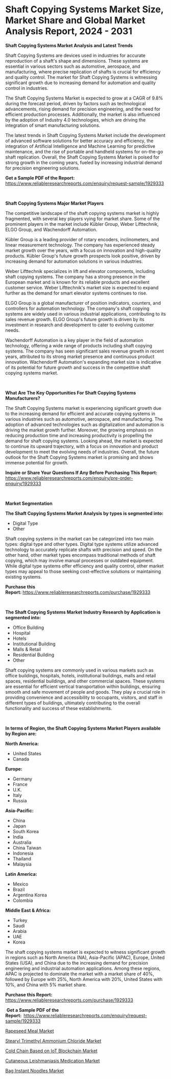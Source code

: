 <p><h1>Shaft Copying Systems Market Size, Market Share and Global Market Analysis Report, 2024 - 2031</h1></p><p><strong>Shaft Copying Systems Market Analysis and Latest Trends</strong></p>
<p><p>Shaft Copying Systems are devices used in industries for accurate reproduction of a shaft's shape and dimensions. These systems are essential in various sectors such as automotive, aerospace, and manufacturing, where precise replication of shafts is crucial for efficiency and quality control. The market for Shaft Copying Systems is witnessing significant growth due to increasing demand for automation and quality control in industries. </p><p>The Shaft Copying Systems Market is expected to grow at a CAGR of 9.8% during the forecast period, driven by factors such as technological advancements, rising demand for precision engineering, and the need for efficient production processes. Additionally, the market is also influenced by the adoption of Industry 4.0 technologies, which are driving the integration of smart manufacturing solutions.</p><p>The latest trends in Shaft Copying Systems Market include the development of advanced software solutions for better accuracy and efficiency, the integration of Artificial Intelligence and Machine Learning for predictive maintenance, and the rise of portable and handheld systems for on-the-go shaft replication. Overall, the Shaft Copying Systems Market is poised for strong growth in the coming years, fueled by increasing industrial demand for precision engineering solutions.</p></p>
<p><strong>Get a Sample PDF of the Report:&nbsp;</strong> <a href="https://www.reliableresearchreports.com/enquiry/request-sample/1929333">https://www.reliableresearchreports.com/enquiry/request-sample/1929333</a></p>
<p>&nbsp;</p>
<p><strong>Shaft Copying Systems Major Market Players</strong></p>
<p><p>The competitive landscape of the shaft copying systems market is highly fragmented, with several key players vying for market share. Some of the prominent players in the market include Kübler Group, Weber Lifttechnik, ELGO Group, and Wachendorff Automation.</p><p>Kübler Group is a leading provider of rotary encoders, inclinometers, and linear measurement technology. The company has experienced steady market growth over the years, with a focus on innovation and high-quality products. Kübler Group's future growth prospects look positive, driven by increasing demand for automation solutions in various industries.</p><p>Weber Lifttechnik specializes in lift and elevator components, including shaft copying systems. The company has a strong presence in the European market and is known for its reliable products and excellent customer service. Weber Lifttechnik's market size is expected to expand further as the demand for smart elevator systems continues to rise.</p><p>ELGO Group is a global manufacturer of position indicators, counters, and controllers for automation technology. The company's shaft copying systems are widely used in various industrial applications, contributing to its sales revenue growth. ELGO Group's future growth is driven by its investment in research and development to cater to evolving customer needs.</p><p>Wachendorff Automation is a key player in the field of automation technology, offering a wide range of products including shaft copying systems. The company has seen significant sales revenue growth in recent years, attributed to its strong market presence and continuous product innovation. Wachendorff Automation's expanding market size is indicative of its potential for future growth and success in the competitive shaft copying systems market.</p></p>
<p>&nbsp;</p>
<p><strong>What Are The Key Opportunities For Shaft Copying Systems Manufacturers?</strong></p>
<p><p>The Shaft Copying Systems market is experiencing significant growth due to the increasing demand for efficient and accurate copying systems in various industries such as automotive, aerospace, and manufacturing. The adoption of advanced technologies such as digitalization and automation is driving the market growth further. Moreover, the growing emphasis on reducing production time and increasing productivity is propelling the demand for shaft copying systems. Looking ahead, the market is expected to continue its upward trajectory, with a focus on innovation and product development to meet the evolving needs of industries. Overall, the future outlook for the Shaft Copying Systems market is promising and shows immense potential for growth.</p></p>
<p><strong>Inquire or Share Your Questions If Any Before Purchasing This Report:</strong> <a href="https://www.reliableresearchreports.com/enquiry/pre-order-enquiry/1929333">https://www.reliableresearchreports.com/enquiry/pre-order-enquiry/1929333</a></p>
<p>&nbsp;</p>
<p><strong>Market Segmentation</strong></p>
<p><strong>The Shaft Copying Systems Market Analysis by types is segmented into:</strong></p>
<p><ul><li>Digital Type</li><li>Other</li></ul></p>
<p><p>Shaft copying systems in the market can be categorized into two main types: digital type and other types. Digital type systems utilize advanced technology to accurately replicate shafts with precision and speed. On the other hand, other market types encompass traditional methods of shaft copying, which may involve manual processes or outdated equipment. While digital type systems offer efficiency and quality control, other market types may appeal to those seeking cost-effective solutions or maintaining existing systems.</p></p>
<p><strong>Purchase this Report:&nbsp;</strong><a href="https://www.reliableresearchreports.com/purchase/1929333">https://www.reliableresearchreports.com/purchase/1929333</a></p>
<p>&nbsp;</p>
<p><strong>The Shaft Copying Systems Market Industry Research by Application is segmented into:</strong></p>
<p><ul><li>Office Building</li><li>Hospital</li><li>Hotels</li><li>Institutional Building</li><li>Malls & Retail</li><li>Residential Building</li><li>Other</li></ul></p>
<p><p>Shaft copying systems are commonly used in various markets such as office buildings, hospitals, hotels, institutional buildings, malls and retail spaces, residential buildings, and other commercial spaces. These systems are essential for efficient vertical transportation within buildings, ensuring smooth and safe movement of people and goods. They play a crucial role in providing convenience and accessibility to occupants, visitors, and staff in different types of buildings, ultimately contributing to the overall functionality and success of these establishments.</p></p>
<p>&nbsp;</p>
<p><strong>In terms of Region, the Shaft Copying Systems Market Players available by Region are:</strong></p>
<p>
    <p> <strong> North America: </strong>
        <ul>
            <li>United States</li>
            <li>Canada</li>
        </ul>
        </p> 
    <p> <strong> Europe: </strong>
        <ul>
            <li>Germany</li>
            <li>France</li>
            <li>U.K.</li>
            <li>Italy</li>
            <li>Russia</li>
        </ul>
        </p> 
    <p> <strong> Asia-Pacific: </strong>
        <ul>
            <li>China</li>
            <li>Japan</li>
            <li>South Korea</li>
            <li>India</li>
            <li>Australia</li>
            <li>China Taiwan</li>
            <li>Indonesia</li>
            <li>Thailand</li>
            <li>Malaysia</li>
        </ul>
        </p> 
    <p> <strong> Latin America: </strong>
        <ul>
            <li>Mexico</li>
            <li>Brazil</li>
            <li>Argentina Korea</li>
            <li>Colombia</li>
        </ul>
        </p> 
    <p> <strong> Middle East & Africa: </strong>
        <ul>
            <li>Turkey</li>
            <li>Saudi</li>
            <li>Arabia</li>
            <li>UAE</li>
            <li>Korea</li>
        </ul>
    </p>
    </p>
<p><p>The shaft copying systems market is expected to witness significant growth in regions such as North America (NA), Asia-Pacific (APAC), Europe, United States (USA), and China due to the increasing demand for precision engineering and industrial automation applications. Among these regions, APAC is projected to dominate the market with a market share of 40%, followed by Europe with 25%, North America with 20%, United States with 10%, and China with 5% market share.</p></p>
<p><strong>Purchase this Report: </strong><a href="https://www.reliableresearchreports.com/purchase/1929333">https://www.reliableresearchreports.com/purchase/1929333</a></p>
<p>&nbsp;<strong>Get a Sample PDF of the Report:&nbsp;&nbsp;</strong><a href="https://www.reliableresearchreports.com/enquiry/request-sample/1929333">https://www.reliableresearchreports.com/enquiry/request-sample/1929333</a></p>
<p><strong></strong></p>
<p><p><a href="https://view.publitas.com/reportprime-1/rapeseed-meal-market-size-furnishes-valuable-information-encompassing-market-share-market-trends-and-projections-spanning-from-2024-to-2031/">Rapeseed Meal Market</a></p><p><a href="https://view.publitas.com/reportprime-1/stearyl-trimethyl-ammonium-chloride-market-provides-detailed-segmentation-of-this-market-based-on-type-application-and-region-and-forecast-for-the-period-from-2024-2031/">Stearyl Trimethyl Ammonium Chloride Market</a></p><p><a href="https://metal-farmhouse-e95.notion.site/Cold-Chain-Based-on-IoT-Blockchain-Market-Dynamics-2024-2031-Also-about-Its-Market-Trends-Projecti-5c0b3fe8b8034734a8f9a6b3ec80427b">Cold Chain Based on IoT Blockchain Market</a></p><p><a href="https://crocus-run-b5a.notion.site/Cutaneous-Leishmaniasis-Medication-Market-Size-2024-2031-Global-Industrial-Analysis-Key-Geographi-7c94207a25794b848e6d9db162ba34f0">Cutaneous Leishmaniasis Medication Market</a></p><p><a href="https://gratis-rainforest-2ca.notion.site/Bag-Instant-Noodles-Market-Size-Growing-and-Forecasted-for-period-from-2024-2031-and-provides-comp-d857effb77a44f8793bb54bc9856e341">Bag Instant Noodles Market</a></p></p>